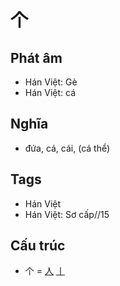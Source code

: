 # 个

## Phát âm
* Hán Việt: Gè
* Hán Việt: cá

## Nghĩa
* đứa, cá, cái, (cá thể)

## Tags
* Hán Việt
* Hán Việt: Sơ cấp//15

## Cấu trúc
* 个 = [人](人.md) [丨](丨.md)

<script>window.HANZI_FIELD='个';</script>